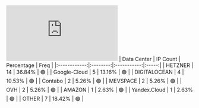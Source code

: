 ![Diagramm](https://github.com/obajay/StateSync-snapshots/blob/main/Projects/Odin/1/README.md)
| Data Center | IP Count | Percentage | Freq |
|:------------:|:--------:|:-----------:|:-----:|
| HETZNER | 14 | 36.84% | 🟢 |
| Google-Cloud | 5 | 13.16% | 🟢 |
| DIGITALOCEAN | 4 | 10.53% | 🟢 |
| Contabo | 2 | 5.26% | 🟢 |
| MEVSPACE | 2 | 5.26% | 🟢 |
| OVH | 2 | 5.26% | 🟢 |
| AMAZON | 1 | 2.63% | 🟢 |
| Yandex.Cloud | 1 | 2.63% | 🟢 |
| OTHER | 7 | 18.42% | 🟢 |